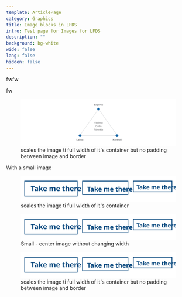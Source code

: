 ```yaml
---
template: ArticlePage
category: Graphics
title: Image blocks in LFDS
intro: Test page for Images for LFDS
description: ""
background: bg-white
wide: false
lang: false
hidden: false
---
```

<section>
<Collapse title="sqd">

<div class="content">

fwfw
</div></Collapse>
<Collapse title="fw">

<div class="content">

fw
</div></Collapse>
</section>

<figure class="Image Image__border "><img src="/img/cornerstones.png" srcset="/img/cornerstones.png 2x" alt=""><figcaption><div class="Image__caption">scales the image ti full width of it's container but no padding between image and border</div></figcaption></figure>

With a small image 

<figure class="Image Image__border"><img src="/img/ex-secondary.svg" srcset="/img/ex-secondary.svg 2x" alt=""><figcaption><div class="Image__caption">scales the image ti full width of it's container</div></figcaption></figure>

<figure class="Image Image__background"><img src="/img/ex-secondary.svg" srcset="/img/ex-secondary.svg 2x" alt=""><figcaption><div class="Image__caption">Small -  center image without changing width</div></figcaption></figure>

<figure class="Image Image__border "><img src="/img/ex-secondary.svg" srcset="/img/ex-secondary.svg 2x" alt=""><figcaption><div class="Image__caption">scales the image ti full width of it's container but no padding between image and border</div></figcaption></figure>